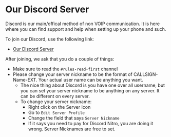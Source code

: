 # Our Discord Server

Discord is our main/offical method of non VOIP communication. It is here where you can find support and help when setting up your phone and such. 

To join our Discord, use the following link:
* [Our Discord Server](https://discord.gg/6VgdWw3vM4)

After joining, we ask that you do a couple of things:
* Make sure to read the ```#rules-read-first``` channel
* Please change your server nickname to be the format of CALLSIGN-Name-EXT. Your actual user name can be anything you want.
  * The nice thing about Discord is you have one over all username, but you can set your server nickname to be anything on any server. It can be different on every server.
  * To change your server nickname:
    * Right click on the Server Icon
    * Go to ```Edit Server Profile```
    * Change the field that says ```Server Nickname```
    * If it says you need to pay for Discord Nitro, you are doing it wrong. Server Nicknames are free to set.